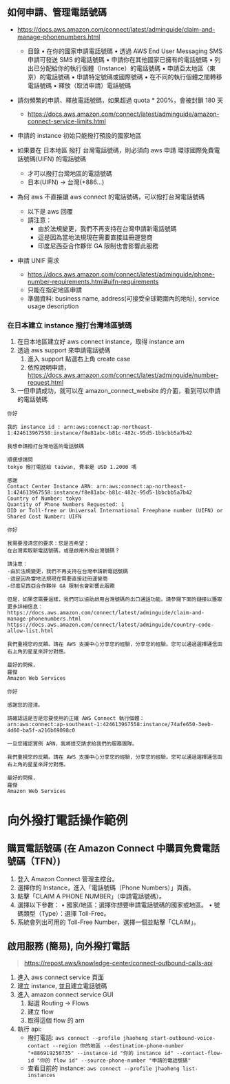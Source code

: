## 如何申請、管理電話號碼
- https://docs.aws.amazon.com/connect/latest/adminguide/claim-and-manage-phonenumbers.html
    - 目錄
        •	在你的國家申請電話號碼
        •	透過 AWS End User Messaging SMS 申請可發送 SMS 的電話號碼
        •	申請你在其他國家已擁有的電話號碼
        •	列出已分配給你的執行個體（Instance）的電話號碼
        •	申請亞太地區（東京）的電話號碼
        •	申請特定號碼或國際號碼
        •	在不同的執行個體之間轉移電話號碼
        •	釋放（取消申請）電話號碼

- 請勿頻繁的申請、釋放電話號碼，如果超過 quota * 200%，會被封鎖 180 天
    - https://docs.aws.amazon.com/connect/latest/adminguide/amazon-connect-service-limits.html
- 申請的 instance 初始只能撥打預設的國家地區
- 如果要在 日本地區 撥打 台灣電話號碼，則必須向 aws 申請 環球國際免費電話號碼(UIFN) 的電話號碼
    - 才可以撥打台灣地區的電話號碼
    - 日本(UIFN) -> 台灣(+886...)

- 為何 aws 不直接讓 aws connect 的電話號碼，可以撥打台灣電話號碼
    - 以下是 aws 回覆
    - 請注意：
        - 由於法規變更，我們不再支持在台灣申請新電話號碼
        - 這是因為當地法規現在需要直接註冊運營商
        - 印度尼西亞合作夥伴 GA 限制也會影響此服務

- 申請 UNIF 需求
    - https://docs.aws.amazon.com/connect/latest/adminguide/phone-number-requirements.html#uifn-requirements
    - 只能在指定地區申請
    - 準備資料: business name, address(可接受全球範圍內的地址), service usage description

### 在日本建立 instance 撥打台灣地區號碼

1. 在日本地區建立好 aws connect instance，取得 instance arn
2. 透過 aws support 來申請電話號碼
    1. 進入 support 點選右上角 create case
    2. 依照說明申請，https://docs.aws.amazon.com/connect/latest/adminguide/number-request.html
3. 一但申請成功，就可以在 amazon_connect_website 的介面，看到可以申請的電話號碼

```我的申請
你好

我的 instance id : arn:aws:connect:ap-northeast-1:424613967558:instance/f8e81abc-b81c-482c-95d5-1bbcbb5a7b42

我想申請撥打台灣地區的電話號碼

順便想請問
tokyo 撥打電話給 taiwan, 費率是 USD 1.2000 嗎

感謝
Contact Center Instance ARN: arn:aws:connect:ap-northeast-1:424613967558:instance/f8e81abc-b81c-482c-95d5-1bbcbb5a7b42
Country of Number: tokyo
Quantity of Phone Numbers Requested: 1
DID or Toll-free or Universal International Freephone number (UIFN) or Shared Cost Number: UIFN
```



``` 以下是 support 的回信
你好

我需要澄清您的要求：您是否希望：
在台灣索取新電話號碼，或是啟用外撥台灣號碼？

請注意：
-由於法規變更，我們不再支持在台灣申請新電話號碼
-這是因為當地法規現在需要直接註冊運營商
-印度尼西亞合作夥伴 GA 限制也會影響此服務

但是，如果您需要這樣，我們可以協助啟用台灣號碼的出口通話功能。請參閱下面的鏈接以獲取更多詳細信息： 
https://docs.aws.amazon.com/connect/latest/adminguide/claim-and-manage-phonenumbers.html 
https://docs.aws.amazon.com/connect/latest/adminguide/country-code-allow-list.html 

我們重視您的反饋。請在 AWS 支援中心分享您的經驗，分享您的經驗。您可以通過選擇通信函右上角的星星來評分對應。

最好的問候，
羅傑
Amazon Web Services
```

``` 第二封
你好

感謝您的澄清。

請確認這是否是您要使用的正確 AWS Connect 執行個體：
arn:aws:connect:ap-southeast-1:424613967558:instance/74afe650-3eeb-4d60-ba5f-a216b69098c0

一旦您確認實例 ARN，我將提交請求給我們的服務團隊。

我們重視您的反饋。請在 AWS 支援中心分享您的經驗，分享您的經驗。您可以通過選擇通信函右上角的星星來評分對應。

最好的問候，
羅傑
Amazon Web Services
```

# 向外撥打電話操作範例

## 購買電話號碼 (在 Amazon Connect 中購買免費電話號碼（TFN）)
1.	登入 Amazon Connect 管理主控台。
2.	選擇你的 Instance，進入「電話號碼（Phone Numbers）」頁面。
3.	點擊「CLAIM A PHONE NUMBER」（申請電話號碼）。
4.	選擇以下參數：
    •	國家/地區：選擇你想要申請電話號碼的國家或地區。
    •	號碼類型（Type）：選擇 Toll-Free。
5.	系統會列出可用的 Toll-Free Number，選擇一個並點擊「CLAIM」。


## 啟用服務 (簡易), 向外撥打電話
> https://repost.aws/knowledge-center/connect-outbound-calls-api

1. 進入 aws connect service 頁面
2. 建立 instance, 並且建立電話號碼
3. 進入 amazon connect service GUI
   1. 點選 Routing -> Flows
   2. 建立 flow
   3. 取得這個 flow 的 arn
4. 執行 api: 
    - 撥打電話: `aws connect --profile jhaoheng start-outbound-voice-contact --region 你的地區 --destination-phone-number "+886919250735" --instance-id "你的 instance id" --contact-flow-id "你的 flow id" --source-phone-number "申請的電話號碼"`
    - 查看目前的 instance: `aws connect --profile jhaoheng list-instances`  